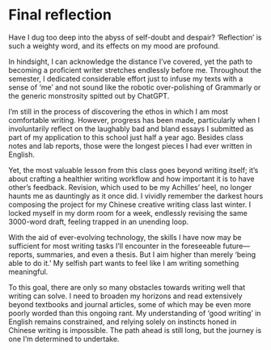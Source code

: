 # Final reflection

Have I dug too deep into the abyss of self-doubt and despair? ‘Reflection’ is such a weighty word, and its effects on my mood are profound.

In hindsight, I can acknowledge the distance I’ve covered, yet the path to becoming a proficient writer stretches endlessly before me. Throughout the semester, I dedicated considerable effort just to infuse my texts with a sense of ‘me’ and not sound like the robotic over-polishing of Grammarly or the generic monstrosity spitted out by ChatGPT.

I’m still in the process of discovering the ethos in which I am most comfortable writing. 
However, progress has been made, particularly when I involuntarily reflect on the laughably bad and bland essays I submitted as part of my application to this school just half a year ago. Besides class notes and lab reports, those were the longest pieces I had ever written in English.

Yet, the most valuable lesson from this class goes beyond writing itself; it’s about crafting a healthier writing workflow and how important it is to have other’s feedback. 
Revision, which used to be my Achilles’ heel, no longer haunts me as dauntingly as it once did. 
I vividly remember the darkest hours composing the project for my Chinese creative writing class last winter.
I locked myself in my dorm room for a week, endlessly revising the same 3000-word draft, feeling trapped in an unending loop.

With the aid of ever-evolving technology, the skills I have now may be sufficient for most writing tasks I’ll encounter in the foreseeable future—reports, summaries, and even a thesis. But I aim higher than merely ‘being able to do it.’ My selfish part wants to feel like I am writing something meaningful.

To this goal, there are only so many obstacles towards writing well that writing can solve.
I need to broaden my horizons and read extensively beyond textbooks and journal articles, some of which may be even more poorly worded than this ongoing rant. 
My understanding of ‘good writing’ in English remains constrained, and relying solely on instincts honed in Chinese writing is impossible. 
The path ahead is still long, but the journey is one I’m determined to undertake.

